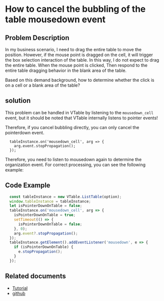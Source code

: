 # How to cancel the bubbling of the table mousedown event

## Problem Description

In my business scenario, I need to drag the entire table to move the position. However, if the mouse point is dragged on the cell, it will trigger the box selection interaction of the table. In this way, I do not expect to drag the entire table. When the mouse point is clicked, Then respond to the entire table dragging behavior in the blank area of the table.

Based on this demand background, how to determine whether the click is on a cell or a blank area of the table?

## solution

This problem can be handled in VTable by listening to the `mousedown_cell` event, but it should be noted that VTable internally listens to pointer events!

Therefore, if you cancel bubbling directly, you can only cancel the pointerdown event.
```
  tableInstance.on('mousedown_cell', arg => {
    arg.event.stopPropagation();
  });
```
Therefore, you need to listen to mousedown again to determine the organization event. For correct processing, you can see the following example:

## Code Example

```javascript
  const tableInstance = new VTable.ListTable(option);
  window.tableInstance = tableInstance;
  let isPointerDownOnTable = false;
  tableInstance.on('mousedown_cell', arg => {
    isPointerDownOnTable = true;
    setTimeout(() => {
      isPointerDownOnTable = false;
    }, 0);
    arg.event?.stopPropagation();
  });
  tableInstance.getElement().addEventListener('mousedown', e => {
    if (isPointerDownOnTable) {
      e.stopPropagation();
    }
  });
```

## Related documents

- [Tutorial](https://visactor.io/vtable/guide/Event/event_list)
- [github](https://github.com/VisActor/VTable)